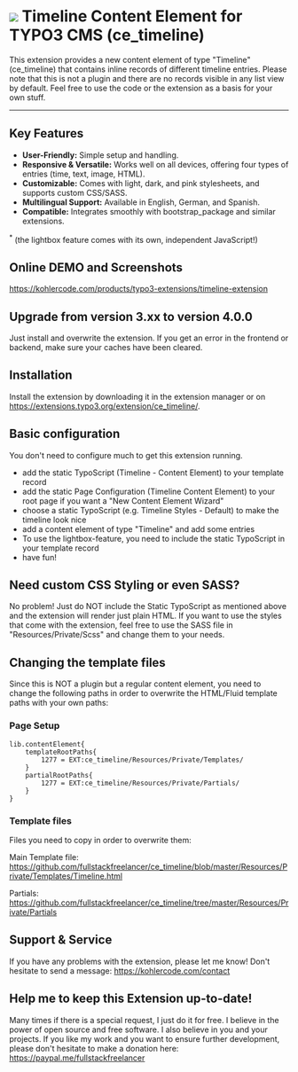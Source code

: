 # ![](https://github.com/fullstackfreelancer/ce_timeline/blob/master/ext_icon.png?raw=true) Timeline Content Element for TYPO3 CMS (ce_timeline)

This extension provides a new content element of type "Timeline" (ce_timeline) that contains inline records of different timeline entries. Please note that this is not a plugin and there are no records visible in any list view by default. Feel free to use the code or the extension as a basis for your own stuff.

<hr>

## Key Features
- **User-Friendly:** Simple setup and handling.
- **Responsive & Versatile:** Works well on all devices, offering four types of entries (time, text, image, HTML).
- **Customizable:** Comes with light, dark, and pink stylesheets, and supports custom CSS/SASS.
- **Multilingual Support:** Available in English, German, and Spanish.
- **Compatible:** Integrates smoothly with bootstrap_package and similar extensions.


<sup>*</sup> (the lightbox feature comes with its own, independent JavaScript!)

## Online DEMO and Screenshots
https://kohlercode.com/products/typo3-extensions/timeline-extension

## Upgrade from version 3.xx to version 4.0.0
Just install and overwrite the extension. If you get an error in the frontend or backend, make sure your caches have been cleared.

## Installation
Install the extension by downloading it in the extension manager or on https://extensions.typo3.org/extension/ce_timeline/.

## Basic configuration
You don't need to configure much to get this extension running.

- add the static TypoScript (Timeline - Content Element) to your template record
- add the static Page Configuration (Timeline Content Element) to your root page if you want a "New Content Element Wizard"
- choose a static TypoScript (e.g. Timeline Styles - Default) to make the timeline look nice
- add a content element of type "Timeline" and add some entries
- To use the lightbox-feature, you need to include the static TypoScript in your template record
- have fun!

## Need custom CSS Styling or even SASS?

No problem! Just do NOT include the Static TypoScript as mentioned above and the extension will render just plain HTML. If you want to use the styles that come with the extension, feel free to use the SASS file in "Resources/Private/Scss" and change them to your needs.

## Changing the template files

Since this is NOT a plugin but a regular content element, you need to change the following paths in order to overwrite the HTML/Fluid template paths with your own paths:

### Page Setup

```
lib.contentElement{
    templateRootPaths{
        1277 = EXT:ce_timeline/Resources/Private/Templates/
    }
    partialRootPaths{
        1277 = EXT:ce_timeline/Resources/Private/Partials/
    }
}
```

### Template files

Files you need to copy in order to overwrite them:

Main Template file:
https://github.com/fullstackfreelancer/ce_timeline/blob/master/Resources/Private/Templates/Timeline.html

Partials:
https://github.com/fullstackfreelancer/ce_timeline/tree/master/Resources/Private/Partials

## Support & Service

If you have any problems with the extension, please let me know! Don't hesitate to send a message: https://kohlercode.com/contact

## Help me to keep this Extension up-to-date!

Many times if there is a special request, I just do it for free. I believe in the power of open source and free software. I also believe in you and your projects. If you like my work and you want to ensure further development, please don't hesitate to make a donation here: https://paypal.me/fullstackfreelancer
